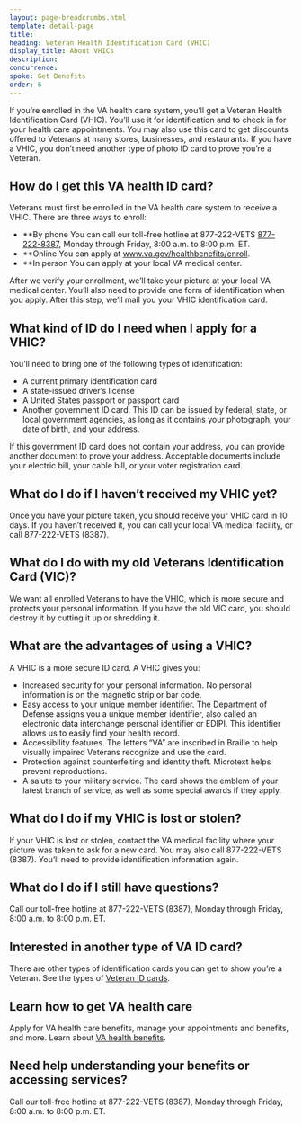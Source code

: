 ```yaml
---
layout: page-breadcrumbs.html
template: detail-page
title: 
heading: Veteran Health Identification Card (VHIC)
display_title: About VHICs
description: 
concurrence: 
spoke: Get Benefits
order: 6 
---
```


<div class="va-introtext">
  
If you’re enrolled in the VA health care system, you’ll get a Veteran Health Identification 
Card (VHIC). You’ll use it for identification and to check in for your health care appointments. 
You may also use this card to get discounts offered to Veterans at many stores, businesses, 
and restaurants. If you have a VHIC, you don’t need another type of photo ID card to prove you’re a Veteran.

</div>

## How do I get this VA health ID card?

Veterans must first be enrolled in the VA health care system to receive a VHIC. There are three ways to enroll:

-	**By phone 
You can call our toll-free hotline at 877-222-VETS <a href="tel:+18772228387">877-222-8387</a>, Monday through 
Friday, 8:00 a.m. to 8:00 p.m. ET. 
- **Online 
You can apply at www.va.gov/healthbenefits/enroll.
-	**In person 
You can apply at your local VA medical center.

After we verify your enrollment, we’ll take your picture at your local VA medical center. 
You’ll also need to provide one form of identification when you apply. After this step, 
we’ll mail you your VHIC identification card.

## What kind of ID do I need when I apply for a VHIC?

You’ll need to bring one of the following types of identification:

- A current primary identification card
- A state-issued driver’s license
- A United States passport or passport card
- Another government ID card. This ID can be issued by federal, state, or local government agencies, 
as long as it contains your photograph, your date of birth, and your address. 

If this government ID card does not contain your address, you can provide another document 
to prove your address. Acceptable documents include your electric bill, your cable bill, or 
your voter registration card.

## What do I do if I haven’t received my VHIC yet?

Once you have your picture taken, you should receive your VHIC card in 10 days. 
If you haven’t received it, you can call your local VA medical facility, or call 877-222-VETS (8387).

## What do I do with my old Veterans Identification Card (VIC)?

We want all enrolled Veterans to have the VHIC, which is more secure and protects 
your personal information. If you have the old VIC card, you should destroy it by cutting 
it up or shredding it.

## What are the advantages of using a VHIC?

A VHIC is a more secure ID card. A VHIC gives you:

- Increased security for your personal information. No personal information is on the magnetic strip or bar code.
- Easy access to your unique member identifier. The Department of Defense assigns you a unique member identifier, 
also called an electronic data interchange personal identifier or EDIPI. This identifier allows us to easily 
find your health record.
- Accessibility features. The letters “VA” are inscribed in Braille to help visually impaired Veterans 
recognize and use the card.
- Protection against counterfeiting and identity theft. Microtext helps prevent reproductions.
- A salute to your military service. The card shows the emblem of your latest branch of service, 
as well as some special awards if they apply.

## What do I do if my VHIC is lost or stolen?
If your VHIC is lost or stolen, contact the VA medical facility where your picture 
was taken to ask for a new card. You may also call 877-222-VETS (8387). You’ll need to
provide identification information again.

## What do I do if I still have questions?

Call our toll-free hotline at 877-222-VETS (8387), Monday through Friday, 8:00 a.m. to 8:00 p.m. ET. 

## Interested in another type of VA ID card?

There are other types of identification cards you can get to show you’re a Veteran. 
See the types of [Veteran ID cards](https://www.va.gov/records/get-veteran-id-cards/).

## Learn how to get VA health care

Apply for VA health care benefits, manage your appointments and benefits, and more. 
Learn about [VA health benefits](https://www.va.gov/health-care/).

## Need help understanding your benefits or accessing services?

Call our toll-free hotline at 877-222-VETS (8387), Monday through Friday, 8:00 a.m. to 8:00 p.m. ET. 
